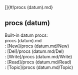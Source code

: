 []{#/procs (datum).md}    
## procs (datum)    
Built-in datum procs:    
procs (datum).md    
:   [New]/procs (datum.md/New)    
:   [Del]/procs (datum.md/Del)    
:   [Write]/procs (datum.md/Write)    
:   [Read]/procs (datum.md/Read)    
:   [Topic]/procs (datum.md/Topic)  